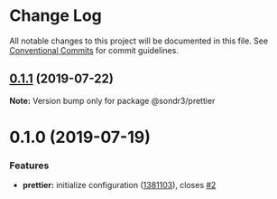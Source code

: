 # Change Log

All notable changes to this project will be documented in this file.
See [Conventional Commits](https://conventionalcommits.org) for commit guidelines.

## [0.1.1](https://github.com/sondr3/frontend-config/compare/@sondr3/prettier@0.1.0...@sondr3/prettier@0.1.1) (2019-07-22)

**Note:** Version bump only for package @sondr3/prettier





# 0.1.0 (2019-07-19)


### Features

* **prettier:** initialize configuration ([1381103](https://github.com/sondr3/frontend-config/commit/1381103)), closes [#2](https://github.com/sondr3/frontend-config/issues/2)
